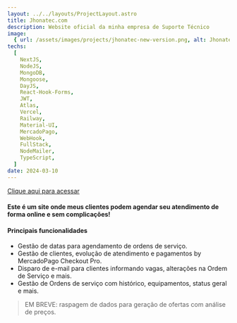 ```yaml
---
layout: ../../layouts/ProjectLayout.astro
title: Jhonatec.com
description: Website oficial da minha empresa de Suporte Técnico
image:
  { url: /assets/images/projects/jhonatec-new-version.png, alt: Jhonatec Logo }
techs:
  [
    NextJS,
    NodeJS,
    MongoDB,
    Mongoose,
    DayJS,
    React-Hook-Forms,
    JWT,
    Atlas,
    Vercel,
    Railway,
    Material-UI,
    MercadoPago,
    WebHook,
    FullStack,
    NodeMailer,
    TypeScript,
  ]
date: 2024-03-10
---
```


[Clique aqui para acessar](https://jhonatec.com/ "Jhonatec.com")

#### Este é um site onde meus clientes podem agendar seu atendimento de forma online e sem complicações!

#### Principais funcionalidades

- Gestão de datas para agendamento de ordens de serviço.
- Gestão de clientes, evolução de atendimento e pagamentos by MercadoPago Checkout Pro.
- Disparo de e-mail para clientes informando vagas, alterações na Ordem de Serviço e mais.
- Gestão de Ordens de serviço com histórico, equipamentos, status geral e mais.

> EM BREVE: raspagem de dados para geração de ofertas com análise de preços.
